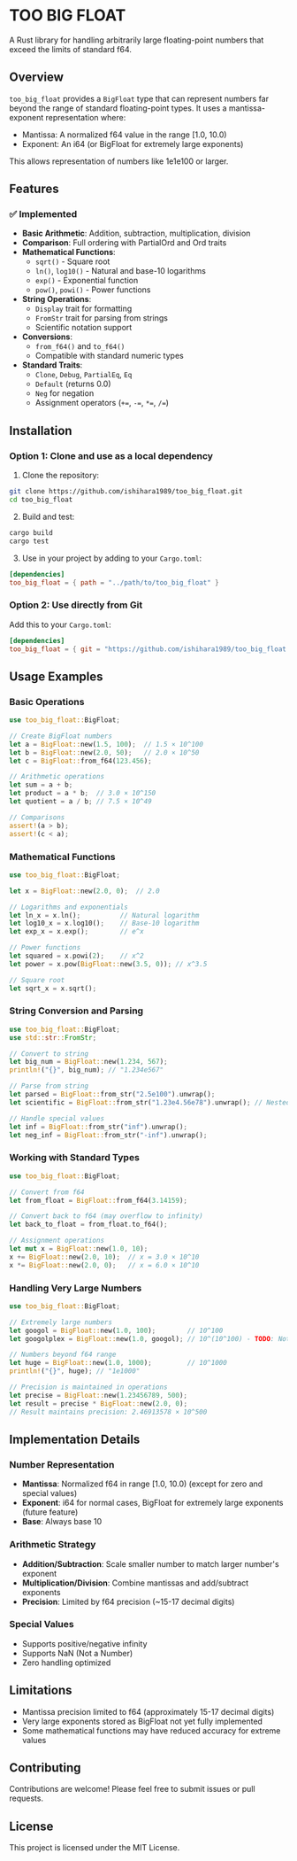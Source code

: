 # TOO BIG FLOAT

A Rust library for handling arbitrarily large floating-point numbers that exceed the limits of standard f64.

## Overview

`too_big_float` provides a `BigFloat` type that can represent numbers far beyond the range of standard floating-point types. It uses a mantissa-exponent representation where:
- Mantissa: A normalized f64 value in the range [1.0, 10.0)
- Exponent: An i64 (or BigFloat for extremely large exponents)

This allows representation of numbers like 1e1e100 or larger.

## Features

### ✅ Implemented
- **Basic Arithmetic**: Addition, subtraction, multiplication, division
- **Comparison**: Full ordering with PartialOrd and Ord traits
- **Mathematical Functions**: 
  - `sqrt()` - Square root
  - `ln()`, `log10()` - Natural and base-10 logarithms  
  - `exp()` - Exponential function
  - `pow()`, `powi()` - Power functions
- **String Operations**:
  - `Display` trait for formatting
  - `FromStr` trait for parsing from strings
  - Scientific notation support
- **Conversions**:
  - `from_f64()` and `to_f64()` 
  - Compatible with standard numeric types
- **Standard Traits**:
  - `Clone`, `Debug`, `PartialEq`, `Eq`
  - `Default` (returns 0.0)
  - `Neg` for negation
  - Assignment operators (`+=`, `-=`, `*=`, `/=`)

## Installation

### Option 1: Clone and use as a local dependency

1. Clone the repository:
```bash
git clone https://github.com/ishihara1989/too_big_float.git
cd too_big_float
```

2. Build and test:
```bash
cargo build
cargo test
```

3. Use in your project by adding to your `Cargo.toml`:
```toml
[dependencies]
too_big_float = { path = "../path/to/too_big_float" }
```

### Option 2: Use directly from Git

Add this to your `Cargo.toml`:
```toml
[dependencies]
too_big_float = { git = "https://github.com/ishihara1989/too_big_float.git" }
```

## Usage Examples

### Basic Operations

```rust
use too_big_float::BigFloat;

// Create BigFloat numbers
let a = BigFloat::new(1.5, 100);  // 1.5 × 10^100
let b = BigFloat::new(2.0, 50);   // 2.0 × 10^50
let c = BigFloat::from_f64(123.456);

// Arithmetic operations
let sum = a + b;
let product = a * b;  // 3.0 × 10^150
let quotient = a / b; // 7.5 × 10^49

// Comparisons
assert!(a > b);
assert!(c < a);
```

### Mathematical Functions

```rust
use too_big_float::BigFloat;

let x = BigFloat::new(2.0, 0);  // 2.0

// Logarithms and exponentials
let ln_x = x.ln();          // Natural logarithm
let log10_x = x.log10();    // Base-10 logarithm
let exp_x = x.exp();        // e^x

// Power functions  
let squared = x.powi(2);    // x^2
let power = x.pow(BigFloat::new(3.5, 0)); // x^3.5

// Square root
let sqrt_x = x.sqrt();
```

### String Conversion and Parsing

```rust
use too_big_float::BigFloat;
use std::str::FromStr;

// Convert to string
let big_num = BigFloat::new(1.234, 567);
println!("{}", big_num); // "1.234e567"

// Parse from string
let parsed = BigFloat::from_str("2.5e100").unwrap();
let scientific = BigFloat::from_str("1.23e4.56e78").unwrap(); // Nested exponential

// Handle special values
let inf = BigFloat::from_str("inf").unwrap();
let neg_inf = BigFloat::from_str("-inf").unwrap();
```

### Working with Standard Types

```rust
use too_big_float::BigFloat;

// Convert from f64
let from_float = BigFloat::from_f64(3.14159);

// Convert back to f64 (may overflow to infinity)
let back_to_float = from_float.to_f64();

// Assignment operations
let mut x = BigFloat::new(1.0, 10);
x += BigFloat::new(2.0, 10);  // x = 3.0 × 10^10
x *= BigFloat::new(2.0, 0);   // x = 6.0 × 10^10
```

### Handling Very Large Numbers

```rust
use too_big_float::BigFloat;

// Extremely large numbers
let googol = BigFloat::new(1.0, 100);        // 10^100
let googolplex = BigFloat::new(1.0, googol); // 10^(10^100) - TODO: Not yet implemented

// Numbers beyond f64 range
let huge = BigFloat::new(1.0, 1000);         // 10^1000
println!("{}", huge); // "1e1000"

// Precision is maintained in operations
let precise = BigFloat::new(1.23456789, 500);
let result = precise * BigFloat::new(2.0, 0);
// Result maintains precision: 2.46913578 × 10^500
```

## Implementation Details

### Number Representation
- **Mantissa**: Normalized f64 in range [1.0, 10.0) (except for zero and special values)
- **Exponent**: i64 for normal cases, BigFloat for extremely large exponents (future feature)
- **Base**: Always base 10

### Arithmetic Strategy
- **Addition/Subtraction**: Scale smaller number to match larger number's exponent
- **Multiplication/Division**: Combine mantissas and add/subtract exponents
- **Precision**: Limited by f64 precision (~15-17 decimal digits)

### Special Values
- Supports positive/negative infinity
- Supports NaN (Not a Number)
- Zero handling optimized

## Limitations

- Mantissa precision limited to f64 (approximately 15-17 decimal digits)
- Very large exponents stored as BigFloat not yet fully implemented
- Some mathematical functions may have reduced accuracy for extreme values

## Contributing

Contributions are welcome! Please feel free to submit issues or pull requests.

## License

This project is licensed under the MIT License.